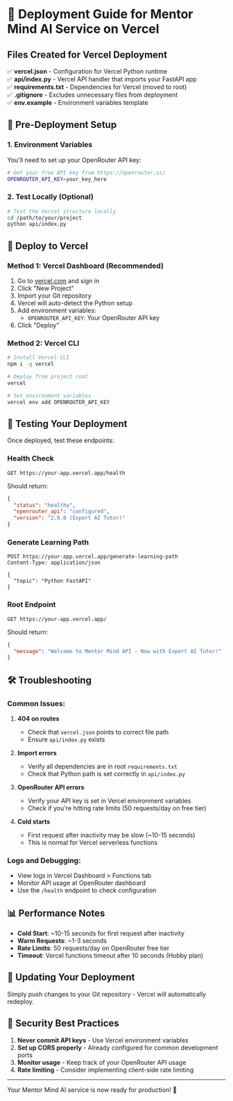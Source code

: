 # 🚀 Deployment Guide for Mentor Mind AI Service on Vercel

## Files Created for Vercel Deployment

✅ **vercel.json** - Configuration for Vercel Python runtime  
✅ **api/index.py** - Vercel API handler that imports your FastAPI app  
✅ **requirements.txt** - Dependencies for Vercel (moved to root)  
✅ **.gitignore** - Excludes unnecessary files from deployment  
✅ **env.example** - Environment variables template  

## 🔧 Pre-Deployment Setup

### 1. Environment Variables
You'll need to set up your OpenRouter API key:

```bash
# Get your free API key from https://openrouter.ai/
OPENROUTER_API_KEY=your_key_here
```

### 2. Test Locally (Optional)
```bash
# Test the Vercel structure locally
cd /path/to/your/project
python api/index.py
```

## 🚀 Deploy to Vercel

### Method 1: Vercel Dashboard (Recommended)
1. Go to [vercel.com](https://vercel.com) and sign in
2. Click "New Project"
3. Import your Git repository
4. Vercel will auto-detect the Python setup
5. Add environment variables:
   - `OPENROUTER_API_KEY`: Your OpenRouter API key
6. Click "Deploy"

### Method 2: Vercel CLI
```bash
# Install Vercel CLI
npm i -g vercel

# Deploy from project root
vercel

# Set environment variables
vercel env add OPENROUTER_API_KEY
```

## 🧪 Testing Your Deployment

Once deployed, test these endpoints:

### Health Check
```
GET https://your-app.vercel.app/health
```
Should return:
```json
{
  "status": "healthy",
  "openrouter_api": "configured",
  "version": "2.0.0 (Expert AI Tutor)"
}
```

### Generate Learning Path
```
POST https://your-app.vercel.app/generate-learning-path
Content-Type: application/json

{
  "topic": "Python FastAPI"
}
```

### Root Endpoint
```
GET https://your-app.vercel.app/
```
Should return:
```json
{
  "message": "Welcome to Mentor Mind API - Now with Expert AI Tutor!"
}
```

## 🛠 Troubleshooting

### Common Issues:

1. **404 on routes**
   - Check that `vercel.json` points to correct file path
   - Ensure `api/index.py` exists

2. **Import errors**
   - Verify all dependencies are in root `requirements.txt`
   - Check that Python path is set correctly in `api/index.py`

3. **OpenRouter API errors**
   - Verify your API key is set in Vercel environment variables
   - Check if you're hitting rate limits (50 requests/day on free tier)

4. **Cold starts**
   - First request after inactivity may be slow (~10-15 seconds)
   - This is normal for Vercel serverless functions

### Logs and Debugging:
- View logs in Vercel Dashboard > Functions tab
- Monitor API usage at OpenRouter dashboard
- Use the `/health` endpoint to check configuration

## 📊 Performance Notes

- **Cold Start**: ~10-15 seconds for first request after inactivity
- **Warm Requests**: ~1-3 seconds
- **Rate Limits**: 50 requests/day on OpenRouter free tier
- **Timeout**: Vercel functions timeout after 10 seconds (Hobby plan)

## 🔄 Updating Your Deployment

Simply push changes to your Git repository - Vercel will automatically redeploy.

## 🔐 Security Best Practices

1. **Never commit API keys** - Use Vercel environment variables
2. **Set up CORS properly** - Already configured for common development ports
3. **Monitor usage** - Keep track of your OpenRouter API usage
4. **Rate limiting** - Consider implementing client-side rate limiting

---

Your Mentor Mind AI service is now ready for production! 🎉 